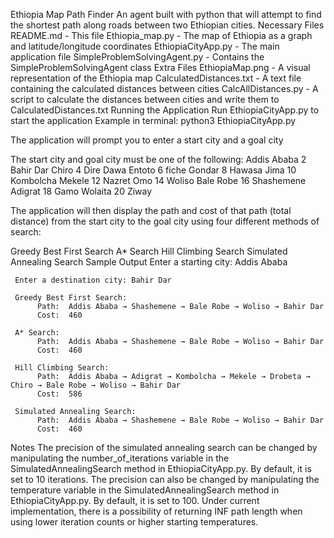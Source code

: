 Ethiopia Map Path Finder
An agent built with python that will attempt to find the shortest path along roads between two Ethiopian cities.
Necessary Files
README.md - This file
Ethiopia_map.py - The map of Ethiopia as a graph and latitude/longitude coordinates
EthiopiaCityApp.py - The main application file
SimpleProblemSolvingAgent.py - Contains the SimpleProblemSolvingAgent class
Extra Files
EthiopiaMap.png - A visual representation of the Ethiopia map
CalculatedDistances.txt - A text file containing the calculated distances between cities
CalcAllDistances.py - A script to calculate the distances between cities and write them to CalculatedDistances.txt
Running the Application
Run EthiopiaCityApp.py to start the application Example in terminal: python3 EthiopiaCityApp.py

The application will prompt you to enter a start city and a goal city

The start city and goal city must be one of the following:
Addis Ababa
2 Bahir Dar
Chiro
4 Dire Dawa
Entoto
6 fiche
Gondar
8 Hawasa
Jima
10 Kombolcha
Mekele
12 Nazret
Omo
14 Woliso
Bale Robe
16 Shashemene
Adigrat
18 Gamo
Wolaita
20 Ziway
















The application will then display the path and cost of that path (total distance) from the start city to the goal city using four different methods of search:

Greedy Best First Search
A* Search
Hill Climbing Search
Simulated Annealing Search
Sample Output
     Enter a starting city: Addis Ababa

     Enter a destination city: Bahir Dar

     Greedy Best First Search:
          Path:  Addis Ababa → Shashemene → Bale Robe → Woliso → Bahir Dar
          Cost:  460

     A* Search:
          Path:  Addis Ababa → Shashemene → Bale Robe → Woliso → Bahir Dar
          Cost:  460

     Hill Climbing Search:
          Path:  Addis Ababa → Adigrat → Kombolcha → Mekele → Drobeta → Chiro → Bale Robe → Woliso → Bahir Dar
          Cost:  586

     Simulated Annealing Search:
          Path:  Addis Ababa → Shashemene → Bale Robe → Woliso → Bahir Dar
          Cost:  460
Notes
The precision of the simulated annealing search can be changed by manipulating the number_of_iterations variable in the SimulatedAnnealingSearch method in EthiopiaCityApp.py. By default, it is set to 10 iterations. The precision can also be changed by manipulating the temperature variable in the SimulatedAnnealingSearch method in EthiopiaCityApp.py. By default, it is set to 100. Under current implementation, there is a possibility of returning INF path length when using lower iteration counts or higher starting temperatures.
